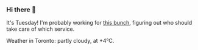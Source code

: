 ### Hi there :wave:

It's Tuesday! I'm probably working for [this bunch](https://github.com/kohofinancial), figuring out who should take care of which service.

Weather in Toronto: partly cloudy, at +4°C.

